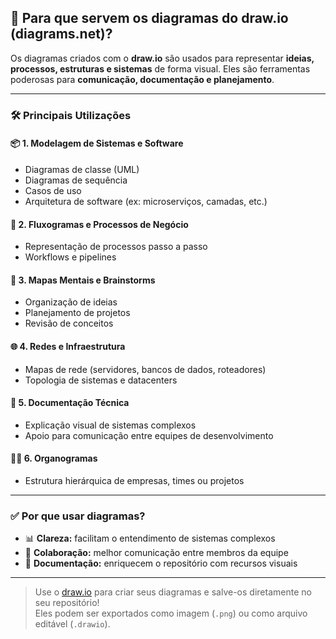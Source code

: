 ## 🧩 Para que servem os diagramas do draw.io (diagrams.net)?

Os diagramas criados com o **draw.io** são usados para representar **ideias, processos, estruturas e sistemas** de forma visual. Eles são ferramentas poderosas para **comunicação, documentação e planejamento**.

---

### 🛠️ Principais Utilizações

#### 📦 1. Modelagem de Sistemas e Software
- Diagramas de classe (UML)
- Diagramas de sequência
- Casos de uso
- Arquitetura de software (ex: microserviços, camadas, etc.)

#### 🔁 2. Fluxogramas e Processos de Negócio
- Representação de processos passo a passo
- Workflows e pipelines

#### 🧠 3. Mapas Mentais e Brainstorms
- Organização de ideias
- Planejamento de projetos
- Revisão de conceitos

#### 🌐 4. Redes e Infraestrutura
- Mapas de rede (servidores, bancos de dados, roteadores)
- Topologia de sistemas e datacenters

#### 📄 5. Documentação Técnica
- Explicação visual de sistemas complexos
- Apoio para comunicação entre equipes de desenvolvimento

#### 🧑‍💼 6. Organogramas
- Estrutura hierárquica de empresas, times ou projetos

---

### ✅ Por que usar diagramas?

- 📊 **Clareza:** facilitam o entendimento de sistemas complexos  
- 🤝 **Colaboração:** melhor comunicação entre membros da equipe  
- 📌 **Documentação:** enriquecem o repositório com recursos visuais

---

> Use o [draw.io](https://draw.io) para criar seus diagramas e salve-os diretamente no seu repositório!  
> Eles podem ser exportados como imagem (`.png`) ou como arquivo editável (`.drawio`).
